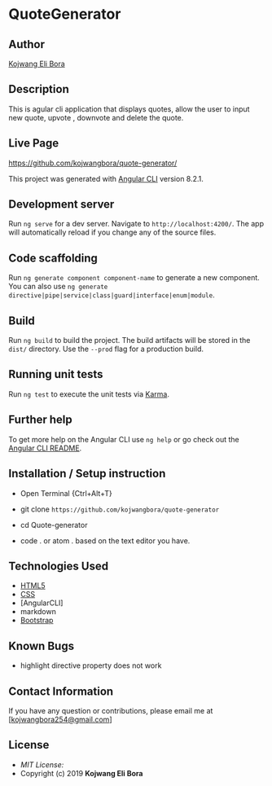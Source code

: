 # QuoteGenerator

## Author

[Kojwang Eli Bora](https://github.com/kojwangbora)

## Description

This is agular cli application that displays quotes, allow the user to input new quote, upvote , downvote and delete the quote. 

## Live Page 
https://github.com/kojwangbora/quote-generator/


This project was generated with [Angular CLI](https://github.com/angular/angular-cli) version 8.2.1.

## Development server

Run `ng serve` for a dev server. Navigate to `http://localhost:4200/`. The app will automatically reload if you change any of the source files.

## Code scaffolding

Run `ng generate component component-name` to generate a new component. You can also use `ng generate directive|pipe|service|class|guard|interface|enum|module`.

## Build

Run `ng build` to build the project. The build artifacts will be stored in the `dist/` directory. Use the `--prod` flag for a production build.

## Running unit tests

Run `ng test` to execute the unit tests via [Karma](https://karma-runner.github.io).

 

## Further help

To get more help on the Angular CLI use `ng help` or go check out the [Angular CLI README](https://github.com/angular/angular-cli/blob/master/README.md).

## Installation / Setup instruction
* Open Terminal {Ctrl+Alt+T}

* git clone ```https://github.com/kojwangbora/quote-generator```

* cd Quote-generator

* code . or atom . based on the text editor you have.

## Technologies Used

* [HTML5](https://github.com/topics/html5)
* [CSS](https://github.com/topics/css3)
* [AngularCLI]
* markdown
* [Bootstrap](https://github.com/topics/bootstrap)

## Known Bugs
* highlight directive property does not work 

## Contact Information 

If you have any question or contributions, please email me at [kojwangbora254@gmail.com]

## License
* *MIT License:*
* Copyright (c) 2019 **Kojwang Eli Bora**

